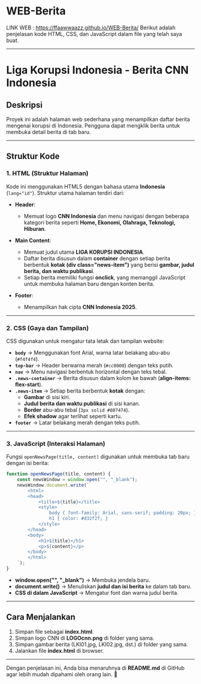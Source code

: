 # WEB-Berita

LINK WEB :  https://ffaawwaazz.github.io/WEB-Berita/
Berikut adalah penjelasan kode HTML, CSS, dan JavaScript dalam file yang telah saya buat. 

---

# Liga Korupsi Indonesia - Berita CNN Indonesia  

## Deskripsi  
Proyek ini adalah halaman web sederhana yang menampilkan daftar berita mengenai korupsi di Indonesia. Pengguna dapat mengklik berita untuk membuka detail berita di tab baru.  

---

## Struktur Kode  

### 1. **HTML** (Struktur Halaman)  
Kode ini menggunakan HTML5 dengan bahasa utama **Indonesia** (`lang="id"`). Struktur utama halaman terdiri dari:  

- **Header**:  
  - Memuat logo **CNN Indonesia** dan menu navigasi dengan beberapa kategori berita seperti **Home, Ekonomi, Olahraga, Teknologi, Hiburan**.  

- **Main Content**:  
  - Memuat judul utama **LIGA KORUPSI INDONESIA**.  
  - Daftar berita disusun dalam **container** dengan setiap berita berbentuk **kotak (div class="news-item")** yang berisi **gambar, judul berita, dan waktu publikasi**.  
  - Setiap berita memiliki fungsi **onclick**, yang memanggil JavaScript untuk membuka halaman baru dengan konten berita.  

- **Footer**:  
  - Menampilkan hak cipta **CNN Indonesia 2025**.  

---

### 2. **CSS** (Gaya dan Tampilan)  
CSS digunakan untuk mengatur tata letak dan tampilan website:  

- **`body`** → Menggunakan font Arial, warna latar belakang abu-abu (`#f4f4f4`).  
- **`top-bar`** → Header berwarna merah (`#cc0000`) dengan teks putih.  
- **`nav`** → Menu navigasi berbentuk horizontal dengan teks tebal.  
- **`.news-container`** → Berita disusun dalam kolom ke bawah (**align-items: flex-start**).  
- **`.news-item`** → Setiap berita berbentuk **kotak** dengan:  
  - **Gambar** di sisi kiri.  
  - **Judul berita dan waktu publikasi** di sisi kanan.  
  - **Border** abu-abu tebal (`3px solid #807474`).  
  - **Efek shadow** agar terlihat seperti kartu.  
- **`footer`** → Latar belakang merah dengan teks putih.  

---

### 3. **JavaScript** (Interaksi Halaman)  
Fungsi `openNewsPage(title, content)` digunakan untuk membuka tab baru dengan isi berita:  

```js
function openNewsPage(title, content) {
    const newsWindow = window.open("", "_blank"); 
    newsWindow.document.write(`
        <html>
        <head>
            <title>${title}</title>
            <style>
                body { font-family: Arial, sans-serif; padding: 20px; }
                h1 { color: #d32f2f; }
            </style>
        </head>
        <body>
            <h1>${title}</h1>
            <p>${content}</p>
        </body>
        </html>
    `);
}
```

- **window.open("", "_blank")** → Membuka jendela baru.  
- **document.write()** → Menuliskan **judul dan isi berita** ke dalam tab baru.  
- **CSS di dalam JavaScript** → Mengatur font dan warna judul berita.  

---

## Cara Menjalankan  
1. Simpan file sebagai **index.html**.  
2. Simpan logo CNN di **LOGOcnn.png** di folder yang sama.  
3. Simpan gambar berita (LKI01.jpg, LKI02.jpg, dst.) di folder yang sama.  
4. Jalankan file **index.html** di browser.  

---

Dengan penjelasan ini, Anda bisa menaruhnya di **README.md** di GitHub agar lebih mudah dipahami oleh orang lain. 🚀
